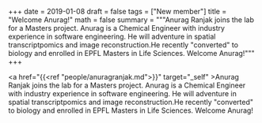 +++
date = 2019-01-08
draft = false
tags = ["New member"]
title = "Welcome Anurag!"
math = false
summary = """Anurag Ranjak joins the lab for a Masters project. Anurag is a Chemical Engineer with industry experience in software engineering. He will adventure in spatial transcriptpomics and image reconstruction.He recently "converted" to biology and enrolled in EPFL Masters in Life Sciences. Welcome Anurag!"""
+++

<a href="{{<ref "people/anuragranjak.md">}}" target="_self" >Anurag Ranjak</a> joins the lab for a Masters project. Anurag is a Chemical Engineer with industry experience in software engineering. He will adventure in spatial transcriptpomics and image reconstruction.He recently "converted" to biology and enrolled in EPFL Masters in Life Sciences. Welcome Anurag!